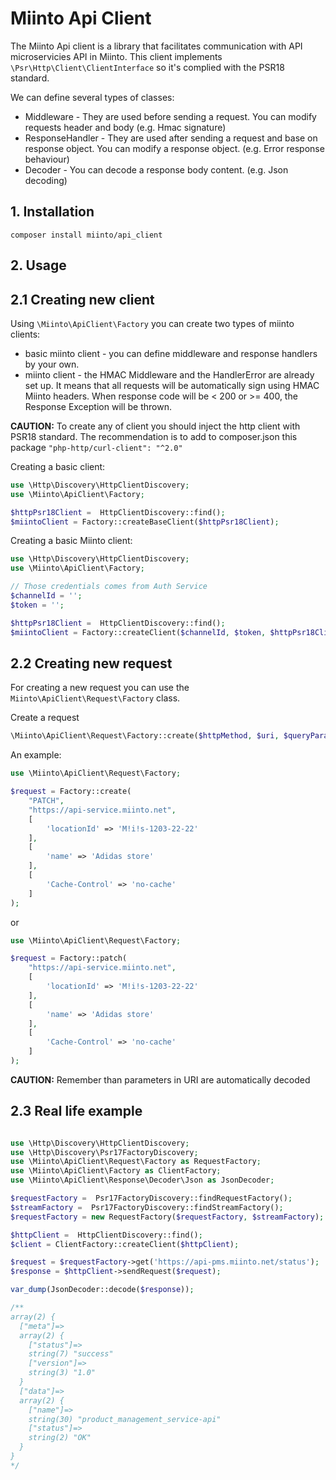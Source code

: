 # Miinto Api Client

The Miinto Api client is a library that facilitates communication with API microservicies API in Miinto.
This client implements `\Psr\Http\Client\ClientInterface` so  it's complied with the PSR18 standard.

We can define several types of classes:
- Middleware - They are used before sending a request. You can modify requests header and body (e.g. Hmac signature)
- ResponseHandler - They are used after sending a request and base on response object. You can modify a response object. (e.g. Error response behaviour)
- Decoder - You can decode a response body content. (e.g. Json decoding)

## 1. Installation

```shell script
composer install miinto/api_client
```

## 2. Usage

## 2.1 Creating new client

Using `\Miinto\ApiClient\Factory` you can create two types of miinto clients:
- basic miinto client - you can define middleware and response handlers by your own.
- miinto client - the HMAC Middleware and the HandlerError are already set up. It means that all requests will
be automatically sign using HMAC Miinto headers. When response code will be < 200 or >= 400, the Response Exception will 
be thrown.   

**CAUTION:** To create any of client you should inject the http client with PSR18 standard. The recommendation is to add
to composer.json this package `"php-http/curl-client": "^2.0"`

Creating a basic client:
```php
use \Http\Discovery\HttpClientDiscovery;
use \Miinto\ApiClient\Factory;

$httpPsr18Client =  HttpClientDiscovery::find();
$miintoClient = Factory::createBaseClient($httpPsr18Client);
```

Creating a basic Miinto client:

```php
use \Http\Discovery\HttpClientDiscovery;
use \Miinto\ApiClient\Factory;

// Those credentials comes from Auth Service
$channelId = '';
$token = '';

$httpPsr18Client =  HttpClientDiscovery::find();
$miintoClient = Factory::createClient($channelId, $token, $httpPsr18Client);
```


## 2.2 Creating new request

For creating a new request you can use the `Miinto\ApiClient\Request\Factory` class. 

Create a request
```php
\Miinto\ApiClient\Request\Factory::create($httpMethod, $uri, $queryParameters = [], $bodyParameters = [], $requestHeaders = []);
```

An example:

```php
use \Miinto\ApiClient\Request\Factory;

$request = Factory::create(
    "PATCH", 
    "https://api-service.miinto.net", 
    [
        'locationId' => 'M!i!s-1203-22-22'
    ], 
    [
        'name' => 'Adidas store'
    ], 
    [
        'Cache-Control' => 'no-cache'
    ]
);

```

or

```php
use \Miinto\ApiClient\Request\Factory;

$request = Factory::patch(
    "https://api-service.miinto.net", 
    [
        'locationId' => 'M!i!s-1203-22-22'
    ], 
    [
        'name' => 'Adidas store'
    ], 
    [
        'Cache-Control' => 'no-cache'
    ]
);
```

**CAUTION:** Remember than parameters in URI are automatically decoded 


## 2.3 Real life example
```php

use \Http\Discovery\HttpClientDiscovery;
use \Http\Discovery\Psr17FactoryDiscovery;
use \Miinto\ApiClient\Request\Factory as RequestFactory;
use \Miinto\ApiClient\Factory as ClientFactory;
use \Miinto\ApiClient\Response\Decoder\Json as JsonDecoder;

$requestFactory =  Psr17FactoryDiscovery::findRequestFactory();
$streamFactory =  Psr17FactoryDiscovery::findStreamFactory();
$requestFactory = new RequestFactory($requestFactory, $streamFactory);

$httpClient =  HttpClientDiscovery::find();
$client = ClientFactory::createClient($httpClient);

$request = $requestFactory->get('https://api-pms.miinto.net/status');
$response = $httpClient->sendRequest($request);

var_dump(JsonDecoder::decode($response));

/**
array(2) {
  ["meta"]=>
  array(2) {
    ["status"]=>
    string(7) "success"
    ["version"]=>
    string(3) "1.0"
  }
  ["data"]=>
  array(2) {
    ["name"]=>
    string(30) "product_management_service-api"
    ["status"]=>
    string(2) "OK"
  }
}
*/

```
